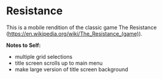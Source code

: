 # Resistance
This is a mobile rendition of the classic game The Resistance (https://en.wikipedia.org/wiki/The_Resistance_(game)).

**Notes to Self:**
* multiple grid selections
* title screen scrolls up to main menu
* make large version of title screen background

